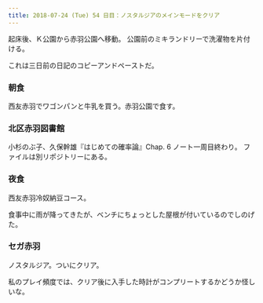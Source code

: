 ```yaml
---
title: 2018-07-24 (Tue) 54 日目：ノスタルジアのメインモードをクリア
---
```


起床後、Ｋ公園から赤羽公園へ移動。
公園前のミキランドリーで洗濯物を片付ける。

これは三日前の日記のコピーアンドペーストだ。

### 朝食

西友赤羽でワゴンパンと牛乳を買う。赤羽公園で食す。

### 北区赤羽図書館

小杉のぶ子、久保幹雄『はじめての確率論』Chap. 6 ノート一周目終わり。
ファイルは別リポジトリーにある。

### 夜食

西友赤羽冷奴納豆コース。

食事中に雨が降ってきたが、ベンチにちょっとした屋根が付いているのでしのげた。

### セガ赤羽

ノスタルジア。ついにクリア。

私のプレイ頻度では、クリア後に入手した時計がコンプリートするかどうか怪しいな。
